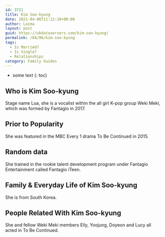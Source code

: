```yaml
---
id: 3721
title: Kim Soo-kyung
date: 2021-04-06T11:12:10+00:00
author: Laima
layout: post
guid: https://ukdataservers.com/kim-soo-kyung/
permalink: /04/06/kim-soo-kyung
tags:
  - Is Married?
  - Is Single?
  - Relationships
category: Family Guides
---
```


* some text
{: toc}


## Who is Kim Soo-kyung
                  
                  
                  
Stage name Lua, she is a vocalist within the all girl K-pop group Weki Meki, which was formed by Fantagio in 2017.
                  
              
            
              
            
                
                
                
## Prior to Popularity
                  
                  
                  
She was featured in the MBC Every 1 drama To Be Continued in 2015.
                  
              
            
              
            
                
                
                
## Random data
                  
                  
                  
She trained in the rookie talent development program under Fantagio Entertainment called Fantagio iTeen.
                  
              
            
              
            
                
                
                
## Family & Everyday Life of Kim Soo-kyung
                  
                  
                  
She is from South Korea.
                  
              
            
              
            
                
                
                
## People Related With Kim Soo-kyung
                  
                  
                  
She and fellow Weki Meki members Elly, Yoojung, Doyeon and Lucy all acted in To Be Continued.
                  
              
            
              
            
                
              
            
              
              
            
            
              
            
          
          
          